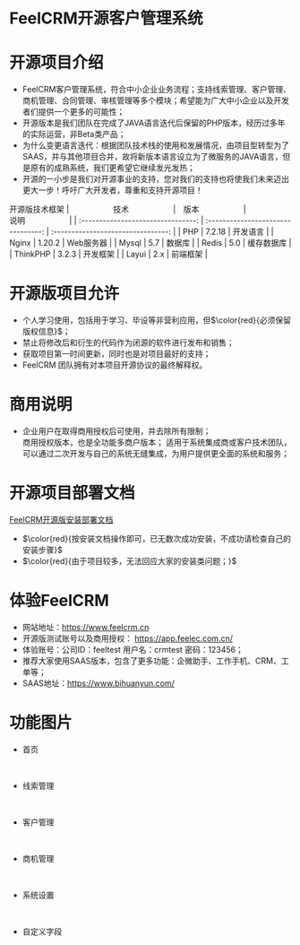 # FeelCRM开源客户管理系统

# 开源项目介绍

* FeelCRM客户管理系统，符合中小企业业务流程；支持线索管理、客户管理、商机管理、合同管理、审核管理等多个模块；希望能为广大中小企业以及开发者们提供一个更多的可能性；
* 开源版本是我们团队在完成了JAVA语言迭代后保留的PHP版本，经历过多年的实际运营，非Beta类产品；
* 为什么变更语言迭代：根据团队技术栈的使用和发展情况，由项目型转型为了SAAS，并与其他项目合并，故将新版本语言设立为了微服务的JAVA语言，但是原有的成熟系统，我们更希望它继续发光发热；
* 开源的一小步是我们对开源事业的支持，您对我们的支持也将使我们未来迈出更大一步！呼吁广大开发者，尊重和支持开源项目！

开源版技术框架
| <img width=75/>技术<img width=75/> | <img width=10/>版本<img width=75/> | <img width=75/>说明<img width=75/> |
| :--------------------------------: | :--------------------------------: | :--------------------------------: |
|                PHP                |               7.2.18               |              开发语言              |
|               Nginx               |               1.20.2               |             Web服务器             |
|               Mysql               |                5.7                |               数据库               |
|               Redis               |                5.0                |             缓存数据库             |
|              ThinkPHP              |               3.2.3               |              开发框架              |
|               Layui               |                2.x                |              前端框架              |

# 开源版项目允许
* 个人学习使用，包括用于学习、毕设等非营利应用，但$\color{red}{必须保留版权信息}$；
* 禁止将修改后和衍生的代码作为闭源的软件进行发布和销售；
* 获取项目第一时间更新，同时也是对项目最好的支持；
* FeelCRM 团队拥有对本项目开源协议的最终解释权。

# 商用说明
* 企业用户在取得商用授权后可使用，并去除所有限制；
<br />商用授权版本，也是全功能多商户版本； 适用于系统集成商或客户技术团队，可以通过二次开发与自己的系统无缝集成，为用户提供更全面的系统和服务；

# 开源项目部署文档

[FeelCRM开源版安装部署文档](https://wiki.feelec.com.cn/zyplayer-doc-manage/doc-wiki#/page/share/view?pageId=297&space=f5d0a27926d64cafbe69190174cbef64)

- $\color{red}{按安装文档操作即可，已无数次成功安装，不成功请检查自己的安装步骤}$
- $\color{red}{由于项目较多，无法回应大家的安装类问题；}$
# 体验FeelCRM
* 网站地址：https://www.feelcrm.cn
* 开源版测试账号以及商用授权： https://app.feelec.com.cn/
* 体验账号：公司ID：feeltest  用户名：crmtest  密码：123456；
* 推荐大家使用SAAS版本，包含了更多功能：企微助手、工作手机、CRM、工单等；
* SAAS地址：https://www.bihuanyun.com/

# 功能图片
- 首页

   <br />

  <img src="https://qiniu.feelec.net/install/open/v3-crm/%E9%A6%96%E9%A1%B5.jpg" alt="" align=center/>


- 线索管理

   <br />

  <img src="https://qiniu.feelec.net/install/open/v3-crm/%E7%BA%BF%E7%B4%A2%E7%AE%A1%E7%90%86.jpg" alt="" align=center/>


- 客户管理

   <br />

  <img src="https://qiniu.feelec.net/install/open/v3-crm/%E5%AE%A2%E6%88%B7%E7%AE%A1%E7%90%86.jpg" alt="" align=center/>


- 商机管理

   <br />

  <img src="https://qiniu.feelec.net/install/open/v3-crm/%E5%95%86%E6%9C%BA.jpg" alt="" align=center/>


- 系统设置

   <br />

  <img src="https://qiniu.feelec.net/install/open/v3-crm/%E7%B3%BB%E7%BB%9F%E8%AE%BE%E7%BD%AE.jpg" alt="" align=center/>


- 自定义字段

   <br />

  <img src="https://qiniu.feelec.net/install/open/v3-crm/%E8%87%AA%E5%AE%9A%E4%B9%89%E5%AD%97%E6%AE%B5.jpg" alt="" align=center/>
